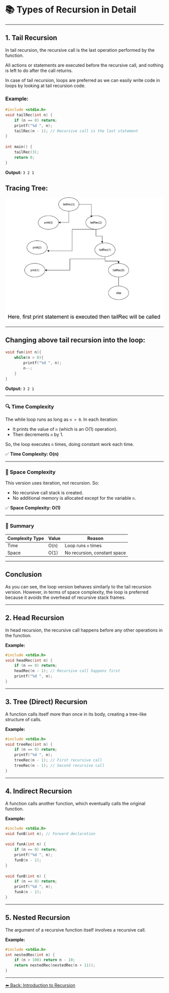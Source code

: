# 📚 Types of Recursion in Detail

---


## 1. Tail Recursion

In tail recursion, the recursive call is the last operation performed by the function.

All actions or statements are executed before the recursive call, and nothing is left to do after the call returns.

In case of tail recursion, loops are preferred as we can easily write code in loops by looking at tail recursion code.

### Example:
```c
#include <stdio.h>
void tailRec(int n) {
    if (n == 0) return;
    printf("%d ", n);
    tailRec(n - 1); // Recursive call is the last statement
}

int main() {
    tailRec(3);
    return 0;
}
```

**Output:** `3 2 1`

## Tracing Tree:
![Recursion Flow/ Tracing Tree](./Images/example2.png "Recursion Diagram")

---

## Changing above tail recursion into the loop:

```c
void fun(int n){
    while(n > 0){
        printf("%d ", n);
        n--;
    }
}
```

**Output:** `3 2 1`

---

### 🔍 Time Complexity

The while loop runs as long as `n > 0`. In each iteration:

- It prints the value of `n` (which is an O(1) operation).
- Then decrements `n` by 1.

So, the loop executes `n` times, doing constant work each time.

✅ **Time Complexity: O(n)**

---

### 🧠 Space Complexity

This version uses iteration, not recursion. So:

- No recursive call stack is created.
- No additional memory is allocated except for the variable `n`.

✅ **Space Complexity: O(1)**

---

### 📌 Summary

| Complexity Type | Value | Reason               |
|-----------------|--------|----------------------|
| Time            | O(n)   | Loop runs `n` times  |
| Space           | O(1)   | No recursion, constant space |

---

## Conclusion

As you can see, the loop version behaves similarly to the tail recursion version. However, in terms of space complexity, the loop is preferred because it avoids the overhead of recursive stack frames.

---

## 2. Head Recursion

In head recursion, the recursive call happens before any other operations in the function.

**Example:**
```c
#include <stdio.h>
void headRec(int n) {
    if (n == 0) return;
    headRec(n - 1); // Recursive call happens first
    printf("%d ", n);
}
```

---

## 3. Tree (Direct) Recursion

A function calls itself more than once in its body, creating a tree-like structure of calls.

**Example:**
```c
#include <stdio.h>
void treeRec(int n) {
    if (n == 0) return;
    printf("%d ", n);
    treeRec(n - 1); // First recursive call
    treeRec(n - 1); // Second recursive call
}
```

---

## 4. Indirect Recursion

A function calls another function, which eventually calls the original function.

**Example:**
```c
#include <stdio.h>
void funB(int n); // Forward declaration

void funA(int n) {
    if (n == 0) return;
    printf("%d ", n);
    funB(n - 1);
}

void funB(int n) {
    if (n == 0) return;
    printf("%d ", n);
    funA(n - 1);
}
```

---

## 5. Nested Recursion

The argument of a recursive function itself involves a recursive call.

**Example:**
```c
#include <stdio.h>
int nestedRec(int n) {
    if (n > 100) return n - 10;
    return nestedRec(nestedRec(n + 11));
}
```

---

[⬅️ Back: Introduction to Recursion](./Introduction.md)